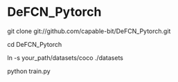 # DeFCN_Pytorch
git clone git://github.com/capable-bit/DeFCN_Pytorch.git

cd DeFCN_Pytorch

ln -s your_path/datasets/coco ./datasets

python train.py
